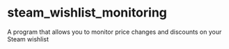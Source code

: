 # steam_wishlist_monitoring
A program that allows you to monitor price changes and discounts on your Steam wishlist
